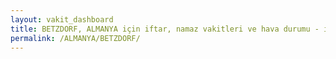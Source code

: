 ```yaml
---
layout: vakit_dashboard
title: BETZDORF, ALMANYA için iftar, namaz vakitleri ve hava durumu - ilçe/eyalet seç
permalink: /ALMANYA/BETZDORF/
---
```


<script type="text/javascript">
  var GLOBAL_COUNTRY = 'ALMANYA';
  var GLOBAL_CITY = 'BETZDORF';
  var GLOBAL_STATE = '';
  var lat = 72;
  var lon = 21;
</script>
